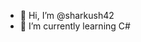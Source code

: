 - 👋 Hi, I’m @sharkush42
- 🌱 I’m currently learning C#

<!---
sharkush42/sharkush42 is a ✨ special ✨ repository because its `README.md` (this file) appears on your GitHub profile.
You can click the Preview link to take a look at your changes.
--->
